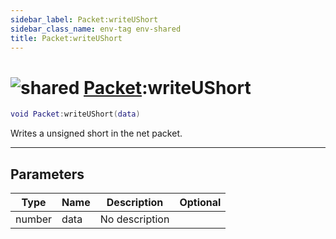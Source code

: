 ```yaml
---
sidebar_label: Packet:writeUShort
sidebar_class_name: env-tag env-shared
title: Packet:writeUShort
---
```


# <img src='/img/wiki/shared.png' alt='shared' classname='env-tag' /> [Packet](../packet/README.md):writeUShort

```lua
void Packet:writeUShort(data)
```

Writes a unsigned short in the net packet.<br/>

-----------------
## Parameters

| Type   | Name | Description | Optional |
| ------ | ---- | ----------- | -------: |
| number | data | No description |   |
